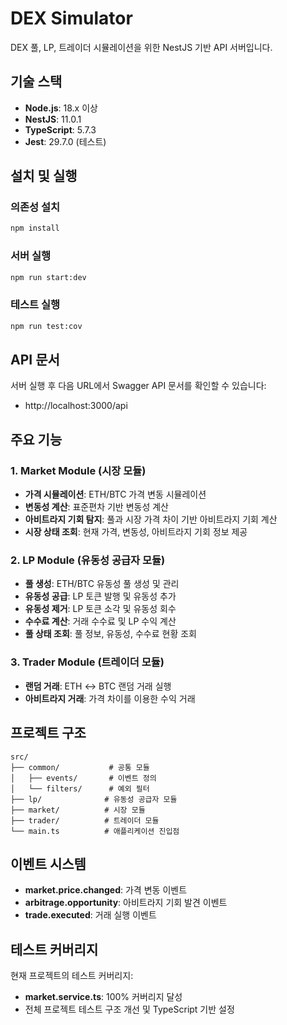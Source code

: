 # DEX Simulator

DEX 풀, LP, 트레이더 시뮬레이션을 위한 NestJS 기반 API 서버입니다.

## 기술 스택

- **Node.js**: 18.x 이상
- **NestJS**: 11.0.1
- **TypeScript**: 5.7.3
- **Jest**: 29.7.0 (테스트)

## 설치 및 실행

### 의존성 설치

```bash
npm install
```

### 서버 실행

```bash
npm run start:dev
```

### 테스트 실행

```bash
npm run test:cov
```

## API 문서

서버 실행 후 다음 URL에서 Swagger API 문서를 확인할 수 있습니다:

- http://localhost:3000/api

## 주요 기능

### 1. Market Module (시장 모듈)

- **가격 시뮬레이션**: ETH/BTC 가격 변동 시뮬레이션
- **변동성 계산**: 표준편차 기반 변동성 계산
- **아비트라지 기회 탐지**: 풀과 시장 가격 차이 기반 아비트라지 기회 계산
- **시장 상태 조회**: 현재 가격, 변동성, 아비트라지 기회 정보 제공

### 2. LP Module (유동성 공급자 모듈)

- **풀 생성**: ETH/BTC 유동성 풀 생성 및 관리
- **유동성 공급**: LP 토큰 발행 및 유동성 추가
- **유동성 제거**: LP 토큰 소각 및 유동성 회수
- **수수료 계산**: 거래 수수료 및 LP 수익 계산
- **풀 상태 조회**: 풀 정보, 유동성, 수수료 현황 조회

### 3. Trader Module (트레이더 모듈)

- **랜덤 거래**: ETH ↔ BTC 랜덤 거래 실행
- **아비트라지 거래**: 가격 차이를 이용한 수익 거래

## 프로젝트 구조

```
src/
├── common/           # 공통 모듈
│   ├── events/       # 이벤트 정의
│   └── filters/      # 예외 필터
├── lp/              # 유동성 공급자 모듈
├── market/          # 시장 모듈
├── trader/          # 트레이더 모듈
└── main.ts          # 애플리케이션 진입점
```

## 이벤트 시스템

- **market.price.changed**: 가격 변동 이벤트
- **arbitrage.opportunity**: 아비트라지 기회 발견 이벤트
- **trade.executed**: 거래 실행 이벤트

## 테스트 커버리지

현재 프로젝트의 테스트 커버리지:

- **market.service.ts**: 100% 커버리지 달성
- 전체 프로젝트 테스트 구조 개선 및 TypeScript 기반 설정
